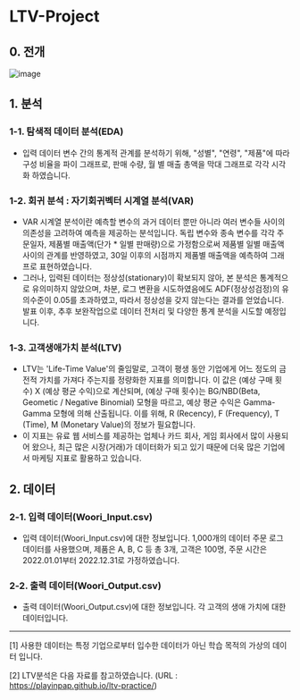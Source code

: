 # LTV-Project

## 0. 전개
![image](https://i.imgur.com/hytGGJj.png)



## 1. 분석
### 1-1. 탐색적 데이터 분석(EDA)
- 입력 데이터 변수 간의 통계적 관계를 분석하기 위해, "성별", "연령", "제품"에 따라 구성 비율을 파이 그래프로, 판매 수량, 월 별 매출 총액을 막대 그래프로 각각 시각화 하였습니다.


### 1-2. 회귀 분석 : 자기회귀벡터 시계열 분석(VAR)
- VAR 시계열 분석이란 예측할 변수의 과거 데이터 뿐만 아니라 여러 변수들 사이의 의존성을 고려하여 예측을 제공하는 분석입니다. 독립 변수와 종속 변수를 각각 주문일자, 제품별 매출액(단가 * 일별 판매량)으로 가정함으로써 제품별 일별 매출액 사이의 관계를 반영하였고, 30일 이후의 시점까지 제품별 매출액을 예측하여 그래프로 표현하였습니다.
- 그러나, 입력된 데이터는 정상성(stationary)이 확보되지 않아, 본 분석은 통계적으로 유의미하지 않았으며, 차분, 로그 변환을 시도하였음에도 ADF(정상성검정)의 유의수준이 0.05를 초과하였고, 따라서 정상성을 갖지 않는다는 결과를 얻었습니다. 발표 이후, 추후 보완작업으로 데이터 전처리 및 다양한 통계 분석을 시도할 예정입니다.

### 1-3. 고객생애가치 분석(LTV)
- LTV는 'Life-Time Value'의 줄임말로, 고객이 평생 동안 기업에게 어느 정도의 금전적 가치를 가져다 주는지를 정량화한 지표를 의미합니다. 이 값은 (예상 구매 횟수) X (예상 평균 수익)으로 계산되며, (예상 구매 횟수)는 BG/NBD(Beta, Geometic / Negative Binomial) 모형을 따르고, 예상 평균 수익은 Gamma-Gamma 모형에 의해 산출됩니다. 이를 위해, R (Recency), F (Frequency), T (Time), M (Monetary Value)의 정보가 필요합니다.
- 이 지표는 유료 웹 서비스를 제공하는 업체나 카드 회사, 게임 회사에서 많이 사용되어 왔으나, 최근 많은 시장(거래)가 데이터화가 되고 있기 때문에 더욱 많은 기업에서 마케팅 지표로 활용하고 있습니다.



## 2. 데이터
### 2-1. 입력 데이터(Woori_Input.csv)
- 입력 데이터(Woori_Input.csv)에 대한 정보입니다.
1,000개의 데이터 주문 로그 데이터를 사용했으며, 제품은 A, B, C 등 총 3개, 고객은 100명, 주문 시간은 2022.01.01부터 2022.12.31로 가정하였습니다.

### 2-2. 출력 데이터(Woori_Output.csv)
- 출력 데이터(Woori_Output.csv)에 대한 정보입니다. 각 고객의 생애 가치에 대한 데이터입니다.

---

[1] 사용한 데이터는 특정 기업으로부터 입수한 데이터가 아닌 학습 목적의 가상의 데이터 입니다.

[2] LTV분석은 다음 자료를 참고하였습니다. (URL : https://playinpap.github.io/ltv-practice/)
